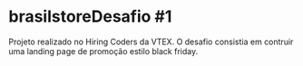 # brasilstoreDesafio #1

Projeto realizado no Hiring Coders da VTEX. O desafio consistia em contruir uma landing page de promoção estilo black friday.
